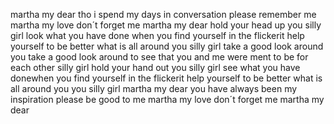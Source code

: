 martha my dear tho i spend my days in conversation please remember me
martha my love don´t forget me
martha my dear hold your head up you silly girl look what you have done when you find yourself in the flickerit help yourself to be better what is all around you silly girl take a good look around you take a good look around to see that you and me were ment to be for each other
silly girl
hold your hand out you silly girl see what you have donewhen you find yourself in the flickerit help yourself to be better what is all around you
you silly girl
martha my dear you have always been my inspiration please be good to me
martha my love don´t forget me
martha my dear
